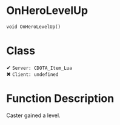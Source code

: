 # OnHeroLevelUp
```
void OnHeroLevelUp()
```
# Class
✔ `Server: CDOTA_Item_Lua`  
✖ `Client: undefined`  

# Function Description
Caster gained a level.
